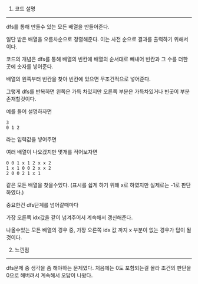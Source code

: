 <meta name='type' content ='dfs'>
<meta name='BOJ' content='BOJ1469'>
<meta name='difficulty' content='gold5'>
<meta name='url' content='https://www.acmicpc.net/problem/1469'>
<meat name='date' cotent='2021-05-31'>

1. 코드 설명

<hr>

dfs를 통해 만들수 있는 모든 배열을 만들어준다.

일단 받은 배열을 오름차순으로 정렬해준다. 이는 사전 순으로 결과를 출력하기 위해서이다.

코드의 개념은 dfs를 통해 배열의 빈칸에 배열의 순서대로 빼내어 빈칸과 그 수를 더한곳에 숫자를 넣어준다.

배열의 왼쪽부터 빈칸을 찾아 빈칸에 있으면 무조건적으로 넣어준다.

그렇게 dfs를 반복하면 왼쪽은 가득 차있지만 오른쪽 부분은 가득차있거나 빈곳이 부분 존재할것이다.

예를 들어 설명하자면

    3
    0 1 2

라는 입력값을 넣어주면

여러 배열이 나오겠지만 몇개를 적어보자면

    0 0 1 x 1 2 x x 2
    1 x 1 0 0 2 x x 2
    2 0 0 2 1 x 1

같은 모든 배열을 찾을수있다. (표시를 쉽게 하기 위해 x로 하였지만 실제로는 -1로 판단하였다.)

중요한건 dfs단계를 넘어갈때마다

가장 오른쪽 idx값을 같이 넘겨주어서 계속해서 갱신해준다.

나올수있는 모든 배열의 경우 중, 가장 오른쪽 idx 값 까지 x 부분이 없는 경우가 답이 될 것이다.

2. 느낀점

<hr>

dfs문제 중 생각을 좀 해야하는 문제였다. 처음에는 0도 포함되는걸 몰라 조건의 판단을 0으로 해버려서 계속해서 오답이 나왔다.